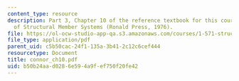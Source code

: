 ```yaml
---
content_type: resource
description: Part 3, Chapter 10 of the reference textbook for this course, Analysis
  of Structural Member Systems (Ronald Press, 1976).
file: https://ol-ocw-studio-app-qa.s3.amazonaws.com/courses/1-571-structural-analysis-and-control-spring-2004/b50b24aad0286e594a9fef750f20fe42_connor_ch10.pdf
file_type: application/pdf
parent_uid: c5b50cac-24f1-135a-3b41-2c12c6cef444
resourcetype: Document
title: connor_ch10.pdf
uid: b50b24aa-d028-6e59-4a9f-ef750f20fe42
---
```

